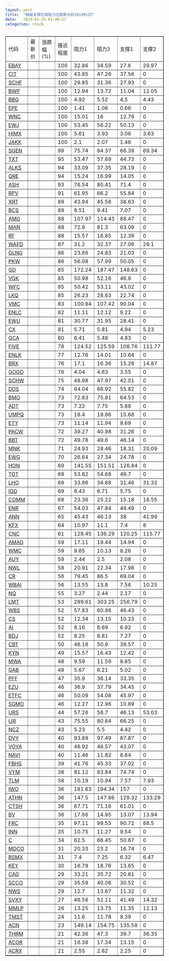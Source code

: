 ```yaml
---
layout: post
title:  "触碰支撑位或阻力位股票分析20190125"
date:   2019-01-25 01:40:27
categories: stock
---
```

<script type="text/javascript">
var stockList = []
stockList.push('gb_ebay');
stockList.push('gb_cit');
stockList.push('gb_schf');
stockList.push('gb_bwp');
stockList.push('gb_bbg');
stockList.push('gb_epe');
stockList.push('gb_wnc');
stockList.push('gb_ewj');
stockList.push('gb_himx');
stockList.push('gb_jakk');
stockList.push('gb_sgen');
stockList.push('gb_txt');
stockList.push('gb_alks');
stockList.push('gb_qre');
stockList.push('gb_ash');
stockList.push('gb_rpv');
stockList.push('gb_xrt');
stockList.push('gb_bcs');
stockList.push('gb_amg');
stockList.push('gb_man');
stockList.push('gb_rf');
stockList.push('gb_wafd');
stockList.push('gb_glng');
stockList.push('gb_pkw');
stockList.push('gb_gd');
stockList.push('gb_vgk');
stockList.push('gb_wfc');
stockList.push('gb_lkq');
stockList.push('gb_vmc');
stockList.push('gb_enlc');
stockList.push('gb_ewu');
stockList.push('gb_cx');
stockList.push('gb_gca');
stockList.push('gb_five');
stockList.push('gb_enlk');
stockList.push('gb_brx');
stockList.push('gb_gogo');
stockList.push('gb_schw');
stockList.push('gb_dds');
stockList.push('gb_bmo');
stockList.push('gb_adt');
stockList.push('gb_umpq');
stockList.push('gb_ety');
stockList.push('gb_pacw');
stockList.push('gb_bbt');
stockList.push('gb_mnk');
stockList.push('gb_ewg');
stockList.push('gb_hon');
stockList.push('gb_tot');
stockList.push('gb_lho');
stockList.push('gb_igd');
stockList.push('gb_comm');
stockList.push('gb_enr');
stockList.push('gb_ann');
stockList.push('gb_kfx');
stockList.push('gb_cnc');
stockList.push('gb_amag');
stockList.push('gb_wmc');
stockList.push('gb_auy');
stockList.push('gb_nwl');
stockList.push('gb_cr');
stockList.push('gb_wbai');
stockList.push('gb_nq');
stockList.push('gb_lmt');
stockList.push('gb_wbs');
stockList.push('gb_cs');
stockList.push('gb_ai');
stockList.push('gb_bdj');
stockList.push('gb_cbt');
stockList.push('gb_kyn');
stockList.push('gb_mwa');
stockList.push('gb_gab');
stockList.push('gb_pff');
stockList.push('gb_ezu');
stockList.push('gb_etfc');
stockList.push('gb_sgmo');
stockList.push('gb_urs');
stockList.push('gb_ijr');
stockList.push('gb_ncz');
stockList.push('gb_dvy');
stockList.push('gb_voya');
stockList.push('gb_navi');
stockList.push('gb_fbhs');
stockList.push('gb_vym');
stockList.push('gb_tlm');
stockList.push('gb_iwo');
stockList.push('gb_athn');
stockList.push('gb_ctsh');
stockList.push('gb_bv');
stockList.push('gb_frc');
stockList.push('gb_inn');
stockList.push('gb_c');
stockList.push('gb_mdco');
stockList.push('gb_bsmx');
stockList.push('gb_key');
stockList.push('gb_cag');
stockList.push('gb_scco');
stockList.push('gb_nws');
stockList.push('gb_svxy');
stockList.push('gb_mmlp');
stockList.push('gb_tmst');
stockList.push('gb_acn');
stockList.push('gb_thrm');
stockList.push('gb_acor');
stockList.push('gb_acrx');
</script>
<table border="1">
 <tr>
 <td>代码</td>
 <td>最新价</td>
 <td>涨跌幅(%)</td>
 <td>接近程度</td>
 <td>阻力1</td>
 <td>阻力2</td>
 <td>支撑1</td>
 <td>支撑2</td>
</tr>
  <tr id="ebay" class="red">
  <td><a href="http://stock.finance.sina.com.cn/usstock/quotes/EBAY.html" target="_blank">EBAY</a></td><td></td><td></td><td>100</td><td>32.86</td><td>34.59</td><td>27.6</td><td>29.97</td></tr>
  <tr id="cit" class="red">
  <td><a href="http://stock.finance.sina.com.cn/usstock/quotes/CIT.html" target="_blank">CIT</a></td><td></td><td></td><td>100</td><td>43.85</td><td>47.26</td><td>37.56</td><td>0</td></tr>
  <tr id="schf" class="red">
  <td><a href="http://stock.finance.sina.com.cn/usstock/quotes/SCHF.html" target="_blank">SCHF</a></td><td></td><td></td><td>100</td><td>29.85</td><td>31.36</td><td>27.93</td><td>0</td></tr>
  <tr id="bwp" class="green">
  <td><a href="http://stock.finance.sina.com.cn/usstock/quotes/BWP.html" target="_blank">BWP</a></td><td></td><td></td><td>100</td><td>12.94</td><td>13.72</td><td>11.04</td><td>12.05</td></tr>
  <tr id="bbg" class="red">
  <td><a href="http://stock.finance.sina.com.cn/usstock/quotes/BBG.html" target="_blank">BBG</a></td><td></td><td></td><td>100</td><td>4.92</td><td>5.52</td><td>4.5</td><td>4.43</td></tr>
  <tr id="epe" class="green">
  <td><a href="http://stock.finance.sina.com.cn/usstock/quotes/EPE.html" target="_blank">EPE</a></td><td></td><td></td><td>100</td><td>1.41</td><td>1.06</td><td>0.66</td><td>0</td></tr>
  <tr id="wnc" class="red">
  <td><a href="http://stock.finance.sina.com.cn/usstock/quotes/WNC.html" target="_blank">WNC</a></td><td></td><td></td><td>100</td><td>15.01</td><td>16</td><td>12.79</td><td>0</td></tr>
  <tr id="ewj" class="red">
  <td><a href="http://stock.finance.sina.com.cn/usstock/quotes/EWJ.html" target="_blank">EWJ</a></td><td></td><td></td><td>100</td><td>53.45</td><td>56.22</td><td>50.13</td><td>0</td></tr>
  <tr id="himx" class="green">
  <td><a href="http://stock.finance.sina.com.cn/usstock/quotes/HIMX.html" target="_blank">HIMX</a></td><td></td><td></td><td>100</td><td>5.61</td><td>3.93</td><td>3.06</td><td>3.63</td></tr>
  <tr id="jakk" class="red">
  <td><a href="http://stock.finance.sina.com.cn/usstock/quotes/JAKK.html" target="_blank">JAKK</a></td><td></td><td></td><td>100</td><td>2.1</td><td>2.07</td><td>1.46</td><td>0</td></tr>
  <tr id="sgen" class="green">
  <td><a href="http://stock.finance.sina.com.cn/usstock/quotes/SGEN.html" target="_blank">SGEN</a></td><td></td><td></td><td>99</td><td>75.74</td><td>84.37</td><td>66.39</td><td>69.34</td></tr>
  <tr id="txt" class="red">
  <td><a href="http://stock.finance.sina.com.cn/usstock/quotes/TXT.html" target="_blank">TXT</a></td><td></td><td></td><td>95</td><td>53.47</td><td>57.69</td><td>44.73</td><td>0</td></tr>
  <tr id="alks" class="red">
  <td><a href="http://stock.finance.sina.com.cn/usstock/quotes/ALKS.html" target="_blank">ALKS</a></td><td></td><td></td><td>94</td><td>33.09</td><td>37.35</td><td>28.19</td><td>0</td></tr>
  <tr id="qre" class="red">
  <td><a href="http://stock.finance.sina.com.cn/usstock/quotes/QRE.html" target="_blank">QRE</a></td><td></td><td></td><td>94</td><td>15.24</td><td>16.99</td><td>14.05</td><td>0</td></tr>
  <tr id="ash" class="red">
  <td><a href="http://stock.finance.sina.com.cn/usstock/quotes/ASH.html" target="_blank">ASH</a></td><td></td><td></td><td>93</td><td>76.54</td><td>80.41</td><td>71.4</td><td>0</td></tr>
  <tr id="rpv" class="red">
  <td><a href="http://stock.finance.sina.com.cn/usstock/quotes/RPV.html" target="_blank">RPV</a></td><td></td><td></td><td>91</td><td>61.95</td><td>66.2</td><td>55.84</td><td>0</td></tr>
  <tr id="xrt" class="green">
  <td><a href="http://stock.finance.sina.com.cn/usstock/quotes/XRT.html" target="_blank">XRT</a></td><td></td><td></td><td>89</td><td>43.94</td><td>45.56</td><td>38.63</td><td>0</td></tr>
  <tr id="bcs" class="red">
  <td><a href="http://stock.finance.sina.com.cn/usstock/quotes/BCS.html" target="_blank">BCS</a></td><td></td><td></td><td>89</td><td>8.51</td><td>9.41</td><td>7.07</td><td>0</td></tr>
  <tr id="amg" class="red">
  <td><a href="http://stock.finance.sina.com.cn/usstock/quotes/AMG.html" target="_blank">AMG</a></td><td></td><td></td><td>88</td><td>107.97</td><td>114.43</td><td>88.47</td><td>0</td></tr>
  <tr id="man" class="red">
  <td><a href="http://stock.finance.sina.com.cn/usstock/quotes/MAN.html" target="_blank">MAN</a></td><td></td><td></td><td>88</td><td>72.9</td><td>81.3</td><td>63.09</td><td>0</td></tr>
  <tr id="rf" class="red">
  <td><a href="http://stock.finance.sina.com.cn/usstock/quotes/RF.html" target="_blank">RF</a></td><td></td><td></td><td>88</td><td>15.57</td><td>16.85</td><td>12.39</td><td>0</td></tr>
  <tr id="wafd" class="green">
  <td><a href="http://stock.finance.sina.com.cn/usstock/quotes/WAFD.html" target="_blank">WAFD</a></td><td></td><td></td><td>87</td><td>31.2</td><td>32.37</td><td>27.06</td><td>29.1</td></tr>
  <tr id="glng" class="green">
  <td><a href="http://stock.finance.sina.com.cn/usstock/quotes/GLNG.html" target="_blank">GLNG</a></td><td></td><td></td><td>86</td><td>23.66</td><td>24.83</td><td>21.03</td><td>0</td></tr>
  <tr id="pkw" class="red">
  <td><a href="http://stock.finance.sina.com.cn/usstock/quotes/PKW.html" target="_blank">PKW</a></td><td></td><td></td><td>86</td><td>56.08</td><td>57.99</td><td>50.05</td><td>0</td></tr>
  <tr id="gd" class="red">
  <td><a href="http://stock.finance.sina.com.cn/usstock/quotes/GD.html" target="_blank">GD</a></td><td></td><td></td><td>85</td><td>172.24</td><td>187.47</td><td>148.63</td><td>0</td></tr>
  <tr id="vgk" class="red">
  <td><a href="http://stock.finance.sina.com.cn/usstock/quotes/VGK.html" target="_blank">VGK</a></td><td></td><td></td><td>85</td><td>50.98</td><td>52.16</td><td>46.8</td><td>0</td></tr>
  <tr id="wfc" class="red">
  <td><a href="http://stock.finance.sina.com.cn/usstock/quotes/WFC.html" target="_blank">WFC</a></td><td></td><td></td><td>85</td><td>50.42</td><td>53.11</td><td>43.02</td><td>0</td></tr>
  <tr id="lkq" class="green">
  <td><a href="http://stock.finance.sina.com.cn/usstock/quotes/LKQ.html" target="_blank">LKQ</a></td><td></td><td></td><td>85</td><td>26.23</td><td>28.63</td><td>22.74</td><td>0</td></tr>
  <tr id="vmc" class="red">
  <td><a href="http://stock.finance.sina.com.cn/usstock/quotes/VMC.html" target="_blank">VMC</a></td><td></td><td></td><td>83</td><td>100.94</td><td>107.42</td><td>90.04</td><td>0</td></tr>
  <tr id="enlc" class="red">
  <td><a href="http://stock.finance.sina.com.cn/usstock/quotes/ENLC.html" target="_blank">ENLC</a></td><td></td><td></td><td>82</td><td>11.11</td><td>12.12</td><td>9.22</td><td>0</td></tr>
  <tr id="ewu" class="red">
  <td><a href="http://stock.finance.sina.com.cn/usstock/quotes/EWU.html" target="_blank">EWU</a></td><td></td><td></td><td>81</td><td>30.77</td><td>31.95</td><td>28.41</td><td>0</td></tr>
  <tr id="cx" class="green">
  <td><a href="http://stock.finance.sina.com.cn/usstock/quotes/CX.html" target="_blank">CX</a></td><td></td><td></td><td>81</td><td>5.71</td><td>5.81</td><td>4.94</td><td>5.23</td></tr>
  <tr id="gca" class="green">
  <td><a href="http://stock.finance.sina.com.cn/usstock/quotes/GCA.html" target="_blank">GCA</a></td><td></td><td></td><td>80</td><td>6.41</td><td>5.48</td><td>4.83</td><td>0</td></tr>
  <tr id="five" class="red">
  <td><a href="http://stock.finance.sina.com.cn/usstock/quotes/FIVE.html" target="_blank">FIVE</a></td><td></td><td></td><td>78</td><td>124.52</td><td>125.59</td><td>108.76</td><td>111.77</td></tr>
  <tr id="enlk" class="red">
  <td><a href="http://stock.finance.sina.com.cn/usstock/quotes/ENLK.html" target="_blank">ENLK</a></td><td></td><td></td><td>77</td><td>12.76</td><td>14.01</td><td>10.64</td><td>0</td></tr>
  <tr id="brx" class="red">
  <td><a href="http://stock.finance.sina.com.cn/usstock/quotes/BRX.html" target="_blank">BRX</a></td><td></td><td></td><td>76</td><td>17.1</td><td>16.36</td><td>15.29</td><td>14.87</td></tr>
  <tr id="gogo" class="red">
  <td><a href="http://stock.finance.sina.com.cn/usstock/quotes/GOGO.html" target="_blank">GOGO</a></td><td></td><td></td><td>76</td><td>4.04</td><td>4.63</td><td>3.55</td><td>0</td></tr>
  <tr id="schw" class="red">
  <td><a href="http://stock.finance.sina.com.cn/usstock/quotes/SCHW.html" target="_blank">SCHW</a></td><td></td><td></td><td>75</td><td>48.98</td><td>47.97</td><td>42.01</td><td>0</td></tr>
  <tr id="dds" class="red">
  <td><a href="http://stock.finance.sina.com.cn/usstock/quotes/DDS.html" target="_blank">DDS</a></td><td></td><td></td><td>74</td><td>64.04</td><td>66.92</td><td>55.82</td><td>0</td></tr>
  <tr id="bmo" class="red">
  <td><a href="http://stock.finance.sina.com.cn/usstock/quotes/BMO.html" target="_blank">BMO</a></td><td></td><td></td><td>73</td><td>72.83</td><td>75.81</td><td>64.53</td><td>0</td></tr>
  <tr id="adt" class="red">
  <td><a href="http://stock.finance.sina.com.cn/usstock/quotes/ADT.html" target="_blank">ADT</a></td><td></td><td></td><td>73</td><td>7.22</td><td>7.75</td><td>5.88</td><td>0</td></tr>
  <tr id="umpq" class="red">
  <td><a href="http://stock.finance.sina.com.cn/usstock/quotes/UMPQ.html" target="_blank">UMPQ</a></td><td></td><td></td><td>73</td><td>18.4</td><td>19.86</td><td>15.68</td><td>0</td></tr>
  <tr id="ety" class="red">
  <td><a href="http://stock.finance.sina.com.cn/usstock/quotes/ETY.html" target="_blank">ETY</a></td><td></td><td></td><td>73</td><td>11.14</td><td>11.94</td><td>9.69</td><td>0</td></tr>
  <tr id="pacw" class="red">
  <td><a href="http://stock.finance.sina.com.cn/usstock/quotes/PACW.html" target="_blank">PACW</a></td><td></td><td></td><td>72</td><td>39.27</td><td>40.98</td><td>31.26</td><td>0</td></tr>
  <tr id="bbt" class="red">
  <td><a href="http://stock.finance.sina.com.cn/usstock/quotes/BBT.html" target="_blank">BBT</a></td><td></td><td></td><td>72</td><td>49.78</td><td>49.6</td><td>46.14</td><td>0</td></tr>
  <tr id="mnk" class="green">
  <td><a href="http://stock.finance.sina.com.cn/usstock/quotes/MNK.html" target="_blank">MNK</a></td><td></td><td></td><td>71</td><td>24.93</td><td>28.46</td><td>18.31</td><td>20.09</td></tr>
  <tr id="ewg" class="red">
  <td><a href="http://stock.finance.sina.com.cn/usstock/quotes/EWG.html" target="_blank">EWG</a></td><td></td><td></td><td>70</td><td>26.64</td><td>27.34</td><td>24.78</td><td>0</td></tr>
  <tr id="hon" class="red">
  <td><a href="http://stock.finance.sina.com.cn/usstock/quotes/HON.html" target="_blank">HON</a></td><td></td><td></td><td>69</td><td>141.55</td><td>151.51</td><td>126.84</td><td>0</td></tr>
  <tr id="tot" class="red">
  <td><a href="http://stock.finance.sina.com.cn/usstock/quotes/TOT.html" target="_blank">TOT</a></td><td></td><td></td><td>69</td><td>53.82</td><td>54.68</td><td>49.7</td><td>0</td></tr>
  <tr id="lho" class="green">
  <td><a href="http://stock.finance.sina.com.cn/usstock/quotes/LHO.html" target="_blank">LHO</a></td><td></td><td></td><td>69</td><td>33.96</td><td>34.88</td><td>31.46</td><td>31.32</td></tr>
  <tr id="igd" class="red">
  <td><a href="http://stock.finance.sina.com.cn/usstock/quotes/IGD.html" target="_blank">IGD</a></td><td></td><td></td><td>69</td><td>6.43</td><td>6.71</td><td>5.75</td><td>0</td></tr>
  <tr id="comm" class="green">
  <td><a href="http://stock.finance.sina.com.cn/usstock/quotes/COMM.html" target="_blank">COMM</a></td><td></td><td></td><td>68</td><td>23.36</td><td>25.22</td><td>15.18</td><td>18.55</td></tr>
  <tr id="enr" class="green">
  <td><a href="http://stock.finance.sina.com.cn/usstock/quotes/ENR.html" target="_blank">ENR</a></td><td></td><td></td><td>67</td><td>54.03</td><td>47.84</td><td>44.49</td><td>0</td></tr>
  <tr id="ann" class="red">
  <td><a href="http://stock.finance.sina.com.cn/usstock/quotes/ANN.html" target="_blank">ANN</a></td><td></td><td></td><td>65</td><td>45.43</td><td>46.13</td><td>38</td><td>41.99</td></tr>
  <tr id="kfx" class="green">
  <td><a href="http://stock.finance.sina.com.cn/usstock/quotes/KFX.html" target="_blank">KFX</a></td><td></td><td></td><td>64</td><td>10.97</td><td>11.1</td><td>7.4</td><td>8</td></tr>
  <tr id="cnc" class="red">
  <td><a href="http://stock.finance.sina.com.cn/usstock/quotes/CNC.html" target="_blank">CNC</a></td><td></td><td></td><td>61</td><td>128.45</td><td>136.29</td><td>120.25</td><td>115.77</td></tr>
  <tr id="amag" class="red">
  <td><a href="http://stock.finance.sina.com.cn/usstock/quotes/AMAG.html" target="_blank">AMAG</a></td><td></td><td></td><td>59</td><td>17.11</td><td>19.44</td><td>14.94</td><td>0</td></tr>
  <tr id="wmc" class="red">
  <td><a href="http://stock.finance.sina.com.cn/usstock/quotes/WMC.html" target="_blank">WMC</a></td><td></td><td></td><td>59</td><td>9.65</td><td>10.13</td><td>8.26</td><td>0</td></tr>
  <tr id="auy" class="red">
  <td><a href="http://stock.finance.sina.com.cn/usstock/quotes/AUY.html" target="_blank">AUY</a></td><td></td><td></td><td>59</td><td>2.44</td><td>2.5</td><td>2.08</td><td>0</td></tr>
  <tr id="nwl" class="green">
  <td><a href="http://stock.finance.sina.com.cn/usstock/quotes/NWL.html" target="_blank">NWL</a></td><td></td><td></td><td>58</td><td>20.91</td><td>22.34</td><td>17.98</td><td>0</td></tr>
  <tr id="cr" class="red">
  <td><a href="http://stock.finance.sina.com.cn/usstock/quotes/CR.html" target="_blank">CR</a></td><td></td><td></td><td>56</td><td>79.45</td><td>86.5</td><td>69.04</td><td>0</td></tr>
  <tr id="wbai" class="red">
  <td><a href="http://stock.finance.sina.com.cn/usstock/quotes/WBAI.html" target="_blank">WBAI</a></td><td></td><td></td><td>56</td><td>13.55</td><td>13.8</td><td>7.56</td><td>10.25</td></tr>
  <tr id="nq" class="green">
  <td><a href="http://stock.finance.sina.com.cn/usstock/quotes/NQ.html" target="_blank">NQ</a></td><td></td><td></td><td>55</td><td>3.27</td><td>2.44</td><td>2.17</td><td>0</td></tr>
  <tr id="lmt" class="red">
  <td><a href="http://stock.finance.sina.com.cn/usstock/quotes/LMT.html" target="_blank">LMT</a></td><td></td><td></td><td>53</td><td>289.61</td><td>303.25</td><td>256.79</td><td>0</td></tr>
  <tr id="wbs" class="red">
  <td><a href="http://stock.finance.sina.com.cn/usstock/quotes/WBS.html" target="_blank">WBS</a></td><td></td><td></td><td>52</td><td>57.83</td><td>60.98</td><td>46.43</td><td>0</td></tr>
  <tr id="cs" class="red">
  <td><a href="http://stock.finance.sina.com.cn/usstock/quotes/CS.html" target="_blank">CS</a></td><td></td><td></td><td>52</td><td>12.34</td><td>13.15</td><td>10.23</td><td>0</td></tr>
  <tr id="ai" class="red">
  <td><a href="http://stock.finance.sina.com.cn/usstock/quotes/AI.html" target="_blank">AI</a></td><td></td><td></td><td>52</td><td>8.16</td><td>8.69</td><td>6.92</td><td>0</td></tr>
  <tr id="bdj" class="red">
  <td><a href="http://stock.finance.sina.com.cn/usstock/quotes/BDJ.html" target="_blank">BDJ</a></td><td></td><td></td><td>52</td><td>8.25</td><td>8.81</td><td>7.27</td><td>0</td></tr>
  <tr id="cbt" class="red">
  <td><a href="http://stock.finance.sina.com.cn/usstock/quotes/CBT.html" target="_blank">CBT</a></td><td></td><td></td><td>50</td><td>46.18</td><td>50.9</td><td>39.57</td><td>0</td></tr>
  <tr id="kyn" class="red">
  <td><a href="http://stock.finance.sina.com.cn/usstock/quotes/KYN.html" target="_blank">KYN</a></td><td></td><td></td><td>49</td><td>15.57</td><td>16.43</td><td>12.42</td><td>0</td></tr>
  <tr id="mwa" class="red">
  <td><a href="http://stock.finance.sina.com.cn/usstock/quotes/MWA.html" target="_blank">MWA</a></td><td></td><td></td><td>48</td><td>9.59</td><td>11.59</td><td>8.85</td><td>0</td></tr>
  <tr id="gab" class="red">
  <td><a href="http://stock.finance.sina.com.cn/usstock/quotes/GAB.html" target="_blank">GAB</a></td><td></td><td></td><td>48</td><td>5.67</td><td>6.21</td><td>5.02</td><td>0</td></tr>
  <tr id="pff" class="red">
  <td><a href="http://stock.finance.sina.com.cn/usstock/quotes/PFF.html" target="_blank">PFF</a></td><td></td><td></td><td>47</td><td>35.9</td><td>36.14</td><td>33.35</td><td>0</td></tr>
  <tr id="ezu" class="red">
  <td><a href="http://stock.finance.sina.com.cn/usstock/quotes/EZU.html" target="_blank">EZU</a></td><td></td><td></td><td>46</td><td>36.9</td><td>37.79</td><td>34.45</td><td>0</td></tr>
  <tr id="etfc" class="red">
  <td><a href="http://stock.finance.sina.com.cn/usstock/quotes/ETFC.html" target="_blank">ETFC</a></td><td></td><td></td><td>46</td><td>50.09</td><td>54.08</td><td>45.97</td><td>0</td></tr>
  <tr id="sgmo" class="green">
  <td><a href="http://stock.finance.sina.com.cn/usstock/quotes/SGMO.html" target="_blank">SGMO</a></td><td></td><td></td><td>46</td><td>12.27</td><td>12.96</td><td>10.89</td><td>0</td></tr>
  <tr id="urs" class="green">
  <td><a href="http://stock.finance.sina.com.cn/usstock/quotes/URS.html" target="_blank">URS</a></td><td></td><td></td><td>44</td><td>57.26</td><td>58.7</td><td>46.13</td><td>53.03</td></tr>
  <tr id="ijr" class="red">
  <td><a href="http://stock.finance.sina.com.cn/usstock/quotes/IJR.html" target="_blank">IJR</a></td><td></td><td></td><td>43</td><td>75.55</td><td>80.64</td><td>66.25</td><td>0</td></tr>
  <tr id="ncz" class="red">
  <td><a href="http://stock.finance.sina.com.cn/usstock/quotes/NCZ.html" target="_blank">NCZ</a></td><td></td><td></td><td>43</td><td>5.23</td><td>5.5</td><td>4.42</td><td>0</td></tr>
  <tr id="dvy" class="red">
  <td><a href="http://stock.finance.sina.com.cn/usstock/quotes/DVY.html" target="_blank">DVY</a></td><td></td><td></td><td>40</td><td>93.89</td><td>97.49</td><td>87.87</td><td>0</td></tr>
  <tr id="voya" class="red">
  <td><a href="http://stock.finance.sina.com.cn/usstock/quotes/VOYA.html" target="_blank">VOYA</a></td><td></td><td></td><td>40</td><td>46.92</td><td>46.57</td><td>43.07</td><td>0</td></tr>
  <tr id="navi" class="red">
  <td><a href="http://stock.finance.sina.com.cn/usstock/quotes/NAVI.html" target="_blank">NAVI</a></td><td></td><td></td><td>40</td><td>11.46</td><td>11.82</td><td>8.64</td><td>0</td></tr>
  <tr id="fbhs" class="green">
  <td><a href="http://stock.finance.sina.com.cn/usstock/quotes/FBHS.html" target="_blank">FBHS</a></td><td></td><td></td><td>39</td><td>41.76</td><td>45.33</td><td>37.02</td><td>0</td></tr>
  <tr id="vym" class="green">
  <td><a href="http://stock.finance.sina.com.cn/usstock/quotes/VYM.html" target="_blank">VYM</a></td><td></td><td></td><td>38</td><td>81.12</td><td>83.84</td><td>74.74</td><td>0</td></tr>
  <tr id="tlm" class="green">
  <td><a href="http://stock.finance.sina.com.cn/usstock/quotes/TLM.html" target="_blank">TLM</a></td><td></td><td></td><td>38</td><td>10.19</td><td>10.94</td><td>7.57</td><td>7.93</td></tr>
  <tr id="iwo" class="green">
  <td><a href="http://stock.finance.sina.com.cn/usstock/quotes/IWO.html" target="_blank">IWO</a></td><td></td><td></td><td>36</td><td>181.63</td><td>194.34</td><td>157</td><td>0</td></tr>
  <tr id="athn" class="green">
  <td><a href="http://stock.finance.sina.com.cn/usstock/quotes/ATHN.html" target="_blank">ATHN</a></td><td></td><td></td><td>36</td><td>147.5</td><td>147.86</td><td>129.32</td><td>133.29</td></tr>
  <tr id="ctsh" class="green">
  <td><a href="http://stock.finance.sina.com.cn/usstock/quotes/CTSH.html" target="_blank">CTSH</a></td><td></td><td></td><td>36</td><td>67.71</td><td>71.16</td><td>61.01</td><td>0</td></tr>
  <tr id="bv" class="green">
  <td><a href="http://stock.finance.sina.com.cn/usstock/quotes/BV.html" target="_blank">BV</a></td><td></td><td></td><td>36</td><td>17.66</td><td>14.95</td><td>13.07</td><td>13.94</td></tr>
  <tr id="frc" class="red">
  <td><a href="http://stock.finance.sina.com.cn/usstock/quotes/FRC.html" target="_blank">FRC</a></td><td></td><td></td><td>35</td><td>97.11</td><td>99.55</td><td>90.72</td><td>88.5</td></tr>
  <tr id="inn" class="red">
  <td><a href="http://stock.finance.sina.com.cn/usstock/quotes/INN.html" target="_blank">INN</a></td><td></td><td></td><td>35</td><td>10.75</td><td>11.27</td><td>9.54</td><td>0</td></tr>
  <tr id="c" class="green">
  <td><a href="http://stock.finance.sina.com.cn/usstock/quotes/C.html" target="_blank">C</a></td><td></td><td></td><td>34</td><td>62.5</td><td>66.45</td><td>50.67</td><td>0</td></tr>
  <tr id="mdco" class="red">
  <td><a href="http://stock.finance.sina.com.cn/usstock/quotes/MDCO.html" target="_blank">MDCO</a></td><td></td><td></td><td>31</td><td>20.33</td><td>23.2</td><td>16.74</td><td>0</td></tr>
  <tr id="bsmx" class="red">
  <td><a href="http://stock.finance.sina.com.cn/usstock/quotes/BSMX.html" target="_blank">BSMX</a></td><td></td><td></td><td>31</td><td>7.4</td><td>7.25</td><td>6.32</td><td>6.47</td></tr>
  <tr id="key" class="green">
  <td><a href="http://stock.finance.sina.com.cn/usstock/quotes/KEY.html" target="_blank">KEY</a></td><td></td><td></td><td>30</td><td>16.79</td><td>18.76</td><td>13.65</td><td>0</td></tr>
  <tr id="cag" class="green">
  <td><a href="http://stock.finance.sina.com.cn/usstock/quotes/CAG.html" target="_blank">CAG</a></td><td></td><td></td><td>29</td><td>33.21</td><td>35.72</td><td>20.81</td><td>0</td></tr>
  <tr id="scco" class="green">
  <td><a href="http://stock.finance.sina.com.cn/usstock/quotes/SCCO.html" target="_blank">SCCO</a></td><td></td><td></td><td>29</td><td>35.59</td><td>40.06</td><td>30.52</td><td>0</td></tr>
  <tr id="nws" class="red">
  <td><a href="http://stock.finance.sina.com.cn/usstock/quotes/NWS.html" target="_blank">NWS</a></td><td></td><td></td><td>29</td><td>12.7</td><td>13.67</td><td>11.32</td><td>0</td></tr>
  <tr id="svxy" class="red">
  <td><a href="http://stock.finance.sina.com.cn/usstock/quotes/SVXY.html" target="_blank">SVXY</a></td><td></td><td></td><td>27</td><td>46.58</td><td>52.11</td><td>41.49</td><td>14.32</td></tr>
  <tr id="mmlp" class="green">
  <td><a href="http://stock.finance.sina.com.cn/usstock/quotes/MMLP.html" target="_blank">MMLP</a></td><td></td><td></td><td>26</td><td>13.25</td><td>13.75</td><td>11.35</td><td>12.13</td></tr>
  <tr id="tmst" class="green">
  <td><a href="http://stock.finance.sina.com.cn/usstock/quotes/TMST.html" target="_blank">TMST</a></td><td></td><td></td><td>24</td><td>11.6</td><td>11.78</td><td>8.39</td><td>0</td></tr>
  <tr id="acn" class="green">
  <td><a href="http://stock.finance.sina.com.cn/usstock/quotes/ACN.html" target="_blank">ACN</a></td><td></td><td></td><td>23</td><td>149.14</td><td>154.75</td><td>135.58</td><td>0</td></tr>
  <tr id="thrm" class="red">
  <td><a href="http://stock.finance.sina.com.cn/usstock/quotes/THRM.html" target="_blank">THRM</a></td><td></td><td></td><td>21</td><td>42.36</td><td>47.3</td><td>39.7</td><td>36.35</td></tr>
  <tr id="acor" class="red">
  <td><a href="http://stock.finance.sina.com.cn/usstock/quotes/ACOR.html" target="_blank">ACOR</a></td><td></td><td></td><td>21</td><td>16.38</td><td>17.34</td><td>13.15</td><td>0</td></tr>
  <tr id="acrx" class="red">
  <td><a href="http://stock.finance.sina.com.cn/usstock/quotes/ACRX.html" target="_blank">ACRX</a></td><td></td><td></td><td>21</td><td>2.55</td><td>2.82</td><td>2.25</td><td>0</td></tr>
</table>
